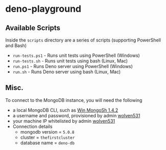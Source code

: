 # deno-playground

## Available Scripts

Inside the `scripts` directory are a series of scripts (supporting PowerShell and Bash)

* `run-tests.ps1` - Runs unit tests using PowerShell (Windows)
* `run-tests.sh` - Runs unit tests using bash (Linux, Mac)
* `run.ps1` - Runs Deno server using PowerShell (Windows)
* `run.sh` - Runs Deno server using bash (Linux, Mac)

## Misc.

To connect to the MongoDB instance, you will need the following

* a local MongoDB CLI, such as [Win MongoSh 1.4.2](https://downloads.mongodb.com/compass/mongosh-1.4.2-win32-x64.zip)
* a username and password, provisioned by admin [wolven531](https://github.com/wolven531)
* your machine IP whitelisted by admin [wolven531](https://github.com/wolven531)
* Connection details
	* mongodb version = `5.0.8`
	* cluster = `thefirstcluster`
	* database name = `deno-db`
